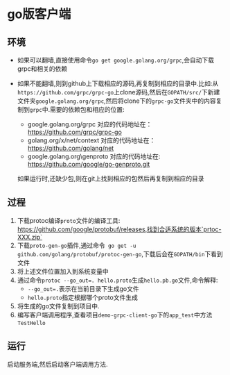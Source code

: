 # go版客户端
## 环境
* 如果可以翻墙,直接使用命令`go get google.golang.org/grpc`,会自动下载grpc和相关的依赖
* 如果不能翻墙,则到github上下载相应的源码,再复制到相应的目录中.比如:从` https://github.com/grpc/grpc-go`上clone源码,然后在`GOPATH/src/`下新建文件夹`google.golang.org/grpc`,然后将clone下的`grpc-go`文件夹中的内容复制到`grpc`中.需要的依赖包和相应的位置:
    * google.golang.org/grpc   对应的代码地址在： https://github.com/grpc/grpc-go 
    * golang.org/x/net/context 对应的代码地址在： https://github.com/golang/net
    * google.golang.org\genproto 对应的代码地址在: https://github.com/google/go-genproto.git
     
     如果运行时,还缺少包,则在git上找到相应的包然后再复制到相应的目录
## 过程
1. 下载protoc编译`proto`文件的编译工具: https://github.com/google/protobuf/releases,找到合适系统的版本`prtoc-XXX.zip`
1. 下载`proto-gen-go`插件,通过命令` go get -u github.com/golang/protobuf/protoc-gen-go`,下载后会在`GOPATH/bin`下看到文件
1. 将上述文件位置加入到系统变量中
1. 通过命令`protoc --go_out=. hello.proto`生成`hello.pb.go`文件,命令解释:
    * `--go_out=.`表示在当前目录下生成go文件
    * `hello.proto`指定根据哪个proto文件生成
1. 将生成的go文件复制到项目中.
1. 编写客户端调用程序,查看项目`demo-grpc-client-go`下的`app_test`中方法`TestHello`
## 运行
启动服务端,然后启动客户端调用方法.